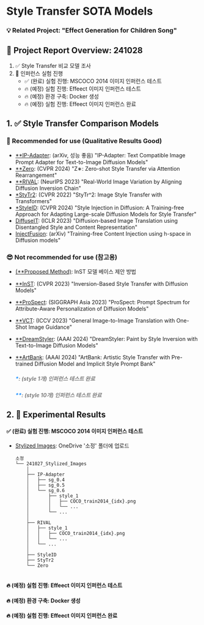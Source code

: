 # Style Transfer SOTA Models
### &#x1F4A1; Related Project: "Effect Generation for Children Song"

## &#x1F4E2; Project Report Overview: 241028
1. &#x2705; Style Transfer 비교 모델 조사
2. &#x1F680; 인퍼런스 실험 진행
    - &#x2705; (완료) 실험 진행: MSCOCO 2014 이미지 인퍼런스 테스트
    - &#x1F525; (예정) 실험 진행: Effeect 이미지 인퍼런스 테스트
    - &#x1F525; (예정) 환경 구축: Docker 생성
    - &#x1F525; (예정) 실험 진행: Effeect 이미지 인퍼런스 완료

## 1. &#x2705; Style Transfer Comparison Models
### &#x1F31F; Recommended for use (Qualitative Results Good)

- [**IP-Adapter](https://github.com/tencent-ailab/IP-Adapter.git): (arXiv, 성능 좋음) "IP-Adapter: Text Compatible Image Prompt Adapter for Text-to-Image Diffusion Models"
- [**Zero](https://github.com/HolmesShuan/Zero-shot-Style-Transfer-via-Attention-Rearrangement.git): (CVPR 2024) "Z∗: Zero-shot Style Transfer via Attention Rearrangement"
- [**RIVAL](https://github.com/dvlab-research/RIVAL.git): (NeurIPS 2023) "Real-World Image Variation by Aligning Diffusion Inversion Chain"
- [*StyTr2](https://github.com/diyiiyiii/StyTR-2.git): (CVPR 2022) "StyTr^2: Image Style Transfer with Transformers"
- [*StyleID](https://github.com/jiwoogit/StyleID.git): (CVPR 2024) "Style Injection in Diffusion: A Training-free Approach for Adapting Large-scale Diffusion Models for Style Transfer"
- [DiffuseIT](https://github.com/cyclomon/DiffuseIT.git): (ICLR 2023) "Diffusion-based Image Translation using Disentangled Style and Content Representation"
- [InjectFusion](https://github.com/curryjung/InjectFusion_official.git): (arXiv) "Training-free Content Injection using h-space in Diffusion models"


### &#x1F60E; Not recommended for use (참고용)
- [(**Proposed Method)](https://github.com/ssoojeong/Webtoon_InST.git): InST 모델 베이스 제안 방법
- [**InST](https://github.com/zyxElsa/InST.git): (CVPR 2023) "Inversion-Based Style Transfer with Diffusion Models"
- [**ProSpect](https://github.com/zyxElsa/ProSpect.git): (SIGGRAPH Asia 2023) "ProSpect: Prompt Spectrum for Attribute-Aware Personalization of Diffusion Models"
- [**VCT](https://github.com/CrystalNeuro/visual-concept-translator.git): (ICCV 2023) "General Image-to-Image Translation with One-Shot Image Guidance"
- [**DreamStyler](https://github.com/webtoon/dreamstyler.git): (AAAI 2024) "DreamStyler: Paint by Style Inversion with Text-to-Image Diffusion Models"
- [**ArtBank](https://github.com/Jamie-Cheung/ArtBank.git): (AAAI 2024) "ArtBank: Artistic Style Transfer with Pre-trained Diffusion Model and Implicit Style Prompt Bank"

    ##### <span style="color:dodgerblue;">\*</span><span style="color:gray;">: _(style 1개) 인퍼런스 테스트 완료_</span>

    ##### <span style="color:dodgerblue;">\*</span><span style="color:dodgerblue;">\*</span><span style="color:gray;">: _(style 10개) 인퍼런스 테스트 완료_</span>



## 2. &#x1F680; Experimental Results

#### &#x2705; (완료) 실험 진행: MSCOCO 2014 이미지 인퍼런스 테스트
- [Stylized Images](https://1drv.ms/f/s!AunTciSw__3qjYUHcKZCyw9OaucVZQ?e=nUVnGF): OneDrive '소정' 폴더에 업로드
        
    ``` 
    소정
    └── 241027_Stylized_Images
        │
        ├── IP-Adapter
        │   ├── sg_0.4
        │   ├── sg_0.5
        │   └── sg_0.6
        │       ├── style_1
        │       │   ├── COCO_train2014_{idx}.png
        │       │   └── ...
        │       └── ...      
        │      
        ├── RIVAL
        │   ├── style_1
        │   │   ├── COCO_train2014_{idx}.png
        │   │   └── ...
        │   └── ...      
        │
        ├── StyleID
        ├── StyTr2 
        └── Zero
            
    ``` 

#### &#x1F525; (예정) 실험 진행: Effeect 이미지 인퍼런스 테스트

#### &#x1F525; (예정) 환경 구축: Docker 생성

#### &#x1F525; (예정) 실험 진행: Effeect 이미지 인퍼런스 완료


